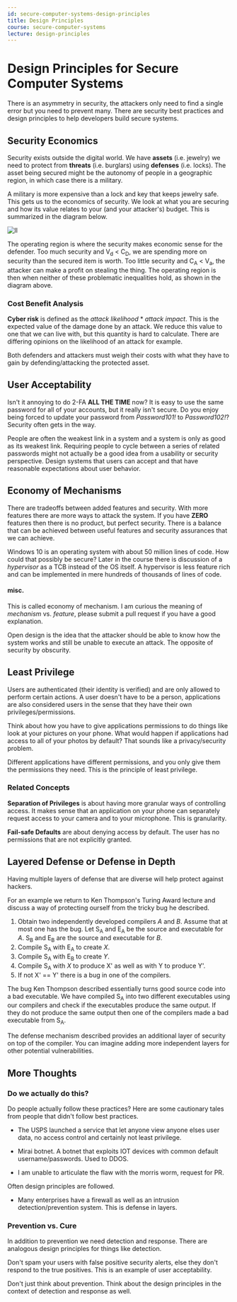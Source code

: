 ```yaml
---
id: secure-computer-systems-design-principles
title: Design Principles
course: secure-computer-systems
lecture: design-principles
---
```


# Design Principles for Secure Computer Systems

There is an asymmetry in security, the attackers only need to find a single error but you need to prevent many. There are security best practices and design principles to help developers build secure systems.

## Security Economics

Security exists outside the digital world. We have **assets** (i.e. jewelry) we need to protect from **threats** (i.e. burglars) using **defenses** (i.e. locks). The asset being secured might be the autonomy of people in a geographic region, in which case there is a military. 

A military is more expensive than a lock and key that keeps jewelry safe. This gets us to the economics of security. We look at what you are securing and how its value relates to your (and your attacker's) budget. This is summarized in the diagram below.

![ll](https://raw.githubusercontent.com/MatthewCaseres/secure-computer-systems/main/assets/module2/security-economics.png)

The operating region is where the security makes economic sense for the defender. Too much security and V<sub>d</sub> < C<sub>D</sub>, we are spending more on security than the secured item is worth. Too little security and C<sub>A</sub> < V<sub>a</sub>, the attacker can make a profit on stealing the thing. The operating region is then when neither of these problematic inequalities hold, as shown in the diagram above.

### Cost Benefit Analysis

**Cyber risk** is defined as the *attack likelihood* * *attack impact*. This is the expected value of the damage done by an attack. We reduce this value to one that we can live with, but this quantity is hard to calculate. There are differing opinions on the likelihood of an attack for example.

Both defenders and attackers must weigh their costs with what they have to gain by defending/attacking the protected asset.

## User Acceptability

Isn't it annoying to do 2-FA **ALL THE TIME** now? It is easy to use the same password for all of your accounts, but it really isn't secure. Do you enjoy being forced to update your password from *Password101!* to *Password102!*?  Security often gets in the way.

People are often the weakest link in a system and a system is only as good as its weakest link. Requiring people to cycle between a series of related passwords might not actually be a good idea from a usability or security perspective. Design systems that users can accept and that have reasonable expectations about user behavior.

## Economy of Mechanisms

There are tradeoffs between added features and security. 
With more features there are more ways to attack the system. If you have **ZERO** features then there is no product, but perfect security. There is a balance that can be achieved between useful features and security assurances that we can achieve.

Windows 10 is an operating system with about 50 million lines of code. How could that possibly be secure? Later in the course there is discussion of a *hypervisor* as a TCB instead of the OS itself. A hypervisor is less feature rich and can be implemented in mere hundreds of thousands of lines of code.

#### misc.

This is called economy of mechanism. I am curious the meaning of *mechanism* vs. *feature*, please submit a pull request if you have a good explanation.

Open design is the idea that the attacker should be able to know how the system works and still be unable to execute an attack. The opposite of security by obscurity.

## Least Privilege

Users are authenticated (their identity is verified) and are only allowed to perform certain actions. A user doesn't have to be a person, applications are also considered users in the sense that they have their own privileges/permissions. 

Think about how you have to give applications permissions to do things like look at your pictures on your phone. What would happen if applications had access to all of your photos by default? That sounds like a privacy/security problem.

Different applications have different permissions, and you only give them the permissions they need. This is the principle of least privilege.

### Related Concepts

**Separation of Privileges** is about having more granular ways of controlling access. It makes sense that an application on your phone can separately request access to your camera and to your microphone. This is granularity.

**Fail-safe Defaults** are about denying access by default. The user has no permissions that are not explicitly granted.


## Layered Defense or Defense in Depth

Having multiple layers of defense that are diverse will help protect against hackers.

For an example we return to Ken Thompson's Turing Award lecture and discuss a way of protecting ourself from the tricky bug he described.

1. Obtain two independently developed compilers *A* and *B*. Assume that at most one has the bug. Let S<sub>A</sub> and E<sub>A</sub> be the source and executable for *A*. S<sub>B</sub> and E<sub>B</sub> are the source and executable for *B*.
2. Compile S<sub>A</sub> with E<sub>A</sub> to create *X*. 
3. Compile S<sub>A</sub> with E<sub>B</sub> to create *Y*.
4. Compile S<sub>A</sub> with *X* to produce X' as well as with Y to produce Y'.
5. If not X' == Y' there is a bug in one of the compilers.

The bug Ken Thompson described essentially turns good source code into a bad executable. We have compiled S<sub>A</sub> into two different executables using our compilers and check if the executables produce the same output. If they do not produce the same output then one of the compilers made a bad executable from S<sub>A</sub>.

The defense mechanism described provides an additional layer of security on top of the compiler. You can imagine adding more independent layers for other potential vulnerabilities.

## More Thoughts

### Do we actually do this?

Do people actually follow these practices? Here are some cautionary tales from people that didn't follow best practices.

* The USPS launched a service that let anyone view anyone elses user data, no access control and certainly not least privilege.

* Mirai botnet. A botnet that exploits IOT devices with common default username/passwords. Used to DDOS.

* I am unable to articulate the flaw with the morris worm, request for PR.

Often design principles are followed. 

* Many enterprises have a firewall as well as an intrusion detection/prevention system. This is defense in layers.

### Prevention vs. Cure

In addition to prevention we need detection and response. There are analogous design principles for things like detection. 

Don't spam your users with false positive security alerts, else they don't respond to the true positives. This is an example of user acceptability. 

Don't just think about prevention. Think about the design principles in the context of detection and response as well.